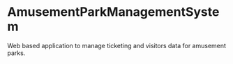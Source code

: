 # AmusementParkManagementSystem
Web based application to manage ticketing and visitors data for amusement parks.
